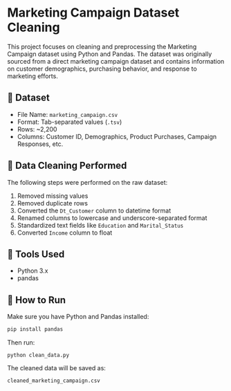 # Marketing Campaign Dataset Cleaning

This project focuses on cleaning and preprocessing the Marketing Campaign dataset using Python and Pandas. The dataset was originally sourced from a direct marketing campaign dataset and contains information on customer demographics, purchasing behavior, and response to marketing efforts.

## 📁 Dataset

- File Name: `marketing_campaign.csv`
- Format: Tab-separated values (`.tsv`)
- Rows: ~2,200
- Columns: Customer ID, Demographics, Product Purchases, Campaign Responses, etc.

## 🧹 Data Cleaning Performed

The following steps were performed on the raw dataset:

1. Removed missing values
2. Removed duplicate rows
3. Converted the `Dt_Customer` column to datetime format
4. Renamed columns to lowercase and underscore-separated format
5. Standardized text fields like `Education` and `Marital_Status`
6. Converted `Income` column to float

## 🧰 Tools Used

- Python 3.x
- pandas

## 📝 How to Run

Make sure you have Python and Pandas installed:

```bash
pip install pandas
```
Then run:
```
python clean_data.py
```
The cleaned data will be saved as:
```
cleaned_marketing_campaign.csv
```
